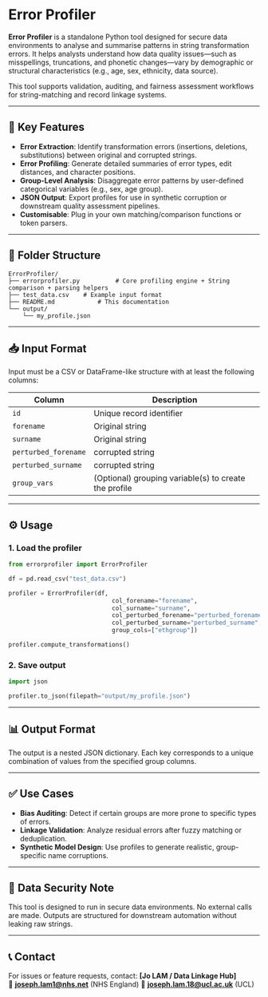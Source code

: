 
# Error Profiler

**Error Profiler** is a standalone Python tool designed for secure data environments to analyse and summarise patterns in string transformation errors. It helps analysts understand how data quality issues—such as misspellings, truncations, and phonetic changes—vary by demographic or structural characteristics (e.g., age, sex, ethnicity, data source).

This tool supports validation, auditing, and fairness assessment workflows for string-matching and record linkage systems.

---

## 📌 Key Features

- **Error Extraction**: Identify transformation errors (insertions, deletions, substitutions) between original and corrupted strings.
- **Error Profiling**: Generate detailed summaries of error types, edit distances, and character positions.
- **Group-Level Analysis**: Disaggregate error patterns by user-defined categorical variables (e.g., sex, age group).
- **JSON Output**: Export profiles for use in synthetic corruption or downstream quality assessment pipelines.
- **Customisable**: Plug in your own matching/comparison functions or token parsers.

---

## 📂 Folder Structure

```
ErrorProfiler/
├── errorprofiler.py          # Core profiling engine + String comparison + parsing helpers
├── test_data.csv    # Example input format
├── README.md            # This documentation
└── output/
    └── my_profile.json
```

---

## 📥 Input Format

Input must be a CSV or DataFrame-like structure with at least the following columns:

| Column                  | Description                           |
|-------------------------|---------------------------------------|
| `id`                    | Unique record identifier              |
| `forename`              | Original string                       |
| `surname`               | Original string                       |
| `perturbed_forename`    | corrupted string                      |
| `perturbed_surname`     | corrupted string                      |
| `group_vars`            | (Optional) grouping variable(s) to create the profile | 

---

## ⚙️ Usage

### 1. Load the profiler

```python
from errorprofiler import ErrorProfiler

df = pd.read_csv("test_data.csv")

profiler = ErrorProfiler(df,
                             col_forename="forename",
                             col_surname="surname",
                             col_perturbed_forename="perturbed_forename",
                             col_perturbed_surname="perturbed_surname",
                             group_cols=["ethgroup"])

profiler.compute_transformations()                             
```

### 2. Save output

```python
import json

profiler.to_json(filepath="output/my_profile.json")

```

---

## 📊 Output Format

The output is a nested JSON dictionary.
Each key corresponds to a unique combination of values from the specified group columns.

---

## ✅ Use Cases

- **Bias Auditing**: Detect if certain groups are more prone to specific types of errors.
- **Linkage Validation**: Analyze residual errors after fuzzy matching or deduplication.
- **Synthetic Model Design**: Use profiles to generate realistic, group-specific name corruptions.

---

## 🔐 Data Security Note

This tool is designed to run in secure data environments. No external calls are made. Outputs are structured for downstream automation without leaking raw strings.

---

## 📞 Contact

For issues or feature requests, contact: **[Jo LAM / Data Linkage Hub]**  
📧 **joseph.lam1@nhs.net** (NHS England)
📧 **joseph.lam.18@ucl.ac.uk** (UCL)

